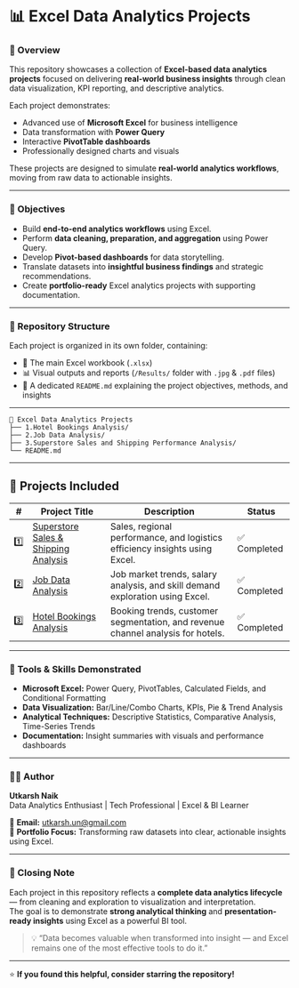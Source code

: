 # 📊 Excel Data Analytics Projects

### 🧠 Overview
This repository showcases a collection of **Excel-based data analytics projects** focused on delivering **real-world business insights** through clean data visualization, KPI reporting, and descriptive analytics.  

Each project demonstrates:
- Advanced use of **Microsoft Excel** for business intelligence  
- Data transformation with **Power Query**  
- Interactive **PivotTable dashboards**  
- Professionally designed charts and visuals  

These projects are designed to simulate **real-world analytics workflows**, moving from raw data to actionable insights.

---

### 🧾 Objectives
- Build **end-to-end analytics workflows** using Excel.  
- Perform **data cleaning, preparation, and aggregation** using Power Query.  
- Develop **Pivot-based dashboards** for data storytelling.  
- Translate datasets into **insightful business findings** and strategic recommendations.  
- Create **portfolio-ready** Excel analytics projects with supporting documentation.

---

### 🧱 Repository Structure
Each project is organized in its own folder, containing:
- 📗 The main Excel workbook (`.xlsx`)  
- 📊 Visual outputs and reports (`/Results/` folder with `.jpg` & `.pdf` files)  
- 📝 A dedicated `README.md` explaining the project objectives, methods, and insights  

---
```
📁 Excel Data Analytics Projects
├── 1.Hotel Bookings Analysis/
├── 2.Job Data Analysis/
├── 3.Superstore Sales and Shipping Performance Analysis/
└── README.md
```

---

## 🧱 Projects Included

| # | Project Title | Description | Status |
|---|----------------|-------------|--------|
| 1️⃣ | [Superstore Sales & Shipping Analysis](./1.Superstore%20Sales%20Analysis) | Sales, regional performance, and logistics efficiency insights using Excel. | ✅ Completed |
| 2️⃣ | [Job Data Analysis](./2.Job%20Data%20Analysis) | Job market trends, salary analysis, and skill demand exploration using Excel. | ✅ Completed |
| 3️⃣ | [Hotel Bookings Analysis](./3.Hotel%20Bookings%20Analysis) | Booking trends, customer segmentation, and revenue channel analysis for hotels. | ✅ Completed |


---

### 🧩 Tools & Skills Demonstrated
- **Microsoft Excel:** Power Query, PivotTables, Calculated Fields, and Conditional Formatting  
- **Data Visualization:** Bar/Line/Combo Charts, KPIs, Pie & Trend Analysis  
- **Analytical Techniques:** Descriptive Statistics, Comparative Analysis, Time-Series Trends  
- **Documentation:** Insight summaries with visuals and performance dashboards  

---

### 🧑‍💻 Author
**Utkarsh Naik**  
Data Analytics Enthusiast | Tech Professional | Excel & BI Learner  

📧 **Email:** utkarsh.un@gmail.com  
💼 **Portfolio Focus:** Transforming raw datasets into clear, actionable insights using Excel.

---

### 🏁 Closing Note
Each project in this repository reflects a **complete data analytics lifecycle** — from cleaning and exploration to visualization and interpretation.  
The goal is to demonstrate **strong analytical thinking** and **presentation-ready insights** using Excel as a powerful BI tool.

> 💡 “Data becomes valuable when transformed into insight — and Excel remains one of the most effective tools to do it.”

---

⭐ **If you found this helpful, consider starring the repository!**

